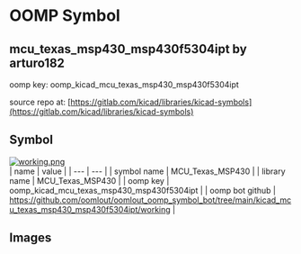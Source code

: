# OOMP Symbol  
## mcu_texas_msp430_msp430f5304ipt  by arturo182  
  
oomp key: oomp_kicad_mcu_texas_msp430_msp430f5304ipt  
  
source repo at: [https://gitlab.com/kicad/libraries/kicad-symbols](https://gitlab.com/kicad/libraries/kicad-symbols)  
## Symbol  
  
[![working.png](working_600.png)](working.png)  
| name | value | 
| --- | --- | 
| symbol name | MCU_Texas_MSP430 | 
| library name | MCU_Texas_MSP430 | 
| oomp key | oomp_kicad_mcu_texas_msp430_msp430f5304ipt | 
| oomp bot github | https://github.com/oomlout/oomlout_oomp_symbol_bot/tree/main/kicad_mcu_texas_msp430_msp430f5304ipt/working | 
## Images  
